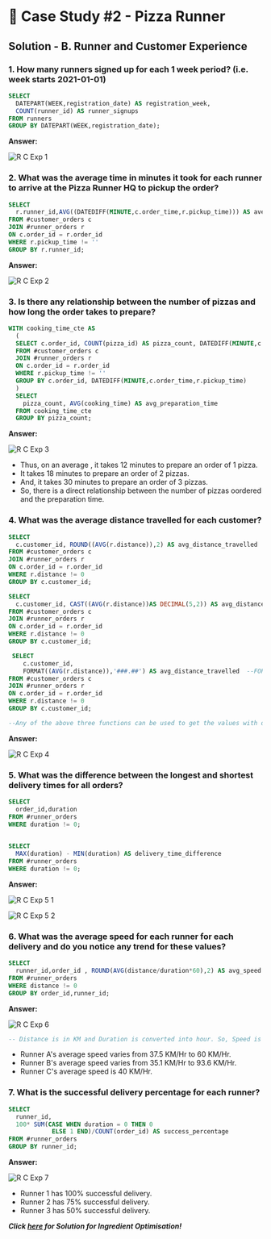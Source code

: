 # :pizza: Case Study #2 - Pizza Runner

## Solution - B. Runner and Customer Experience

### 1. How many runners signed up for each 1 week period? (i.e. week starts 2021-01-01)

````sql
SELECT
  DATEPART(WEEK,registration_date) AS registration_week,
  COUNT(runner_id) AS runner_signups
FROM runners
GROUP BY DATEPART(WEEK,registration_date);
````

**Answer:**

![R C Exp 1](https://user-images.githubusercontent.com/96012488/189708057-7edfdacb-65ab-45a1-9f1e-fa27e338d9f8.png)


### 2. What was the average time in minutes it took for each runner to arrive at the Pizza Runner HQ to pickup the order?

````sql
SELECT
  r.runner_id,AVG((DATEDIFF(MINUTE,c.order_time,r.pickup_time))) AS average_arrival_time
FROM #customer_orders c
JOIN #runner_orders r
ON c.order_id = r.order_id
WHERE r.pickup_time != ''
GROUP BY r.runner_id;
````

**Answer:**

![R C Exp 2](https://user-images.githubusercontent.com/96012488/189708604-8243dcff-c93a-4072-8a97-0a76510f05ba.png)


### 3. Is there any relationship between the number of pizzas and how long the order takes to prepare?

````sql
WITH cooking_time_cte AS
  (
  SELECT c.order_id, COUNT(pizza_id) AS pizza_count, DATEDIFF(MINUTE,c.order_time,r.pickup_time) AS cooking_time
  FROM #customer_orders c
  JOIN #runner_orders r
  ON c.order_id = r.order_id
  WHERE r.pickup_time != ''
  GROUP BY c.order_id, DATEDIFF(MINUTE,c.order_time,r.pickup_time)
  )
  SELECT 
    pizza_count, AVG(cooking_time) AS avg_preparation_time
  FROM cooking_time_cte
  GROUP BY pizza_count;
  ````
  
  **Answer:**
  
  ![R C Exp 3](https://user-images.githubusercontent.com/96012488/189709415-c7be5bd8-de5e-4c46-a5aa-8c837395a9f6.png)

  * Thus, on an average , it takes 12 minutes to prepare an order of 1 pizza.
  * It takes 18 minutes to prepare an order of 2 pizzas.
  * And, it takes 30 minutes to prepare an order of 3 pizzas.
  * So, there is a direct relationship between the number of pizzas oordered and the preparation time.


### 4.  What was the average distance travelled for each customer?

````sql
SELECT 
  c.customer_id, ROUND((AVG(r.distance)),2) AS avg_distance_travelled  --ROUND() to limit the value to 2 decimal places.
FROM #customer_orders c
JOIN #runner_orders r
ON c.order_id = r.order_id
WHERE r.distance != 0
GROUP BY c.customer_id;
````

````sql
SELECT 
  c.customer_id, CAST((AVG(r.distance))AS DECIMAL(5,2)) AS avg_distance_travelled -- CAST() can also do the job here but it keeps the insignificant zeros attached.
FROM #customer_orders c
JOIN #runner_orders r
ON c.order_id = r.order_id
WHERE r.distance != 0
GROUP BY c.customer_id;

 SELECT 
    c.customer_id, 
    FORMAT((AVG(r.distance)),'###.##') AS avg_distance_travelled  --FORMAT() formats a number to the specified format, though it changes the data type to string.
FROM #customer_orders c
JOIN #runner_orders r
ON c.order_id = r.order_id
WHERE r.distance != 0
GROUP BY c.customer_id;
````

````sql
--Any of the above three functions can be used to get the values with desired decimal places but each of them have their own functionalities.
````
  
  **Answer:**
  
  ![R C Exp 4](https://user-images.githubusercontent.com/96012488/189710374-db11bf2e-e306-46cb-acc1-6e69023f9be7.png)

### 5. What was the difference between the longest and shortest delivery times for all orders?

````sql
SELECT 
  order_id,duration
FROM #runner_orders
WHERE duration != 0;

  
SELECT 
  MAX(duration) - MIN(duration) AS delivery_time_difference
FROM #runner_orders
WHERE duration != 0;
````

**Answer:**

![R C Exp 5 1](https://user-images.githubusercontent.com/96012488/189710884-2b45fe71-c091-4fa1-9897-6219f854143e.png)

![R C Exp 5 2](https://user-images.githubusercontent.com/96012488/189710928-5edd9d09-7d05-426f-87ac-5bff05a11c9c.png)


### 6. What was the average speed for each runner for each delivery and do you notice any trend for these values?

````sql
SELECT 
  runner_id,order_id , ROUND(AVG(distance/duration*60),2) AS avg_speed   
FROM #runner_orders
WHERE distance != 0
GROUP BY order_id,runner_id;
````

**Answer:**

![R C Exp 6](https://user-images.githubusercontent.com/96012488/189711222-c274b863-719a-4477-9206-7dd681a17048.png)

````sql
-- Distance is in KM and Duration is converted into hour. So, Speed is in KM/Hr.
````

* Runner A's average speed varies from 37.5 KM/Hr to 60 KM/Hr.
* Runner B's average speed varies from 35.1 KM/Hr to 93.6 KM/Hr.
* Runner C's average speed is 40 KM/Hr.

### 7. What is the successful delivery percentage for each runner?

````sql
SELECT 
  runner_id,
  100* SUM(CASE WHEN duration = 0 THEN 0
            ELSE 1 END)/COUNT(order_id) AS success_percentage
FROM #runner_orders
GROUP BY runner_id;
````


**Answer:**

![R C Exp 7](https://user-images.githubusercontent.com/96012488/189711446-3fb33474-ec30-436d-8884-bdb594d2555c.png)


* Runner 1 has 100% successful delivery.
* Runner 2 has 75% successful delivery.
* Runner 3 has 50% successful delivery.


***Click [here]() for Solution for Ingredient Optimisation!***
